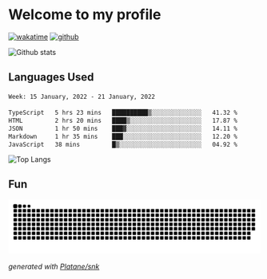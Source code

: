 # Welcome to my profile

[![wakatime](https://wakatime.com/badge/user/82c377cd-a54c-404c-b7df-177b313ca539.svg)](https://wakatime.com/@82c377cd-a54c-404c-b7df-177b313ca539)
[![github](https://img.shields.io/github/followers/xinthose?logo=github&style=plastic)](https://github.com/alanhamlett?tab=followers)

![Github stats](https://github-readme-stats.vercel.app/api?username=xinthose&show_icons=true&theme=radical&count_private=true)

## Languages Used

<!--START_SECTION:waka-->
```text
Week: 15 January, 2022 - 21 January, 2022

TypeScript   5 hrs 23 mins   ██████████▒░░░░░░░░░░░░░░   41.32 % 
HTML         2 hrs 20 mins   ████▒░░░░░░░░░░░░░░░░░░░░   17.87 % 
JSON         1 hr 50 mins    ███▓░░░░░░░░░░░░░░░░░░░░░   14.11 % 
Markdown     1 hr 35 mins    ███░░░░░░░░░░░░░░░░░░░░░░   12.20 % 
JavaScript   38 mins         █▒░░░░░░░░░░░░░░░░░░░░░░░   04.92 % 
```
<!--END_SECTION:waka-->

![Top Langs](https://github-readme-stats.vercel.app/api/top-langs/?username=xinthose)

## Fun
![github contribution grid snake animation](https://raw.githubusercontent.com/xinthose/xinthose/output/github-contribution-grid-snake.svg)

_generated with [Platane/snk](https://github.com/Platane/snk)_
